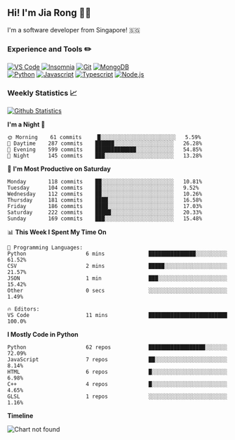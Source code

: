 ## Hi! I'm Jia Rong 👋🏻

I'm a software developer from Singapore! 🇸🇬

### Experience and Tools ✏️
[![VS Code](https://img.shields.io/badge/VS%20Code-007acc?style=for-the-badge&logo=visual-studio-code&logoColor=white)](https://code.visualstudio.com)
[![Insomnia](https://img.shields.io/badge/Insomina-5849be?style=for-the-badge&logo=insomnia&logoColor=white)](https://insomnia.rest/)
[![Git](https://img.shields.io/badge/Git-f05032?style=for-the-badge&logo=git&logoColor=white)](https://git-scm.com/)
[![MongoDB](https://img.shields.io/badge/MongoDB-47a248?style=for-the-badge&logo=mongodb&logoColor=white)](https://www.mongodb.com/)    
[![Python](https://img.shields.io/badge/Python-3776ab?style=for-the-badge&logo=python&logoColor=white)](https://www.python.org/)
[![Javascript](https://img.shields.io/badge/Javascript-f7df1e?style=for-the-badge&logo=javascript&logoColor=white)](https://developer.mozilla.org/en-US/docs/Web/JavaScript)
[![Typescript](https://img.shields.io/badge/Typescript-007acc?style=for-the-badge&logo=typescript&logoColor=white)](https://www.typescriptlang.org/)
[![Node.js](https://img.shields.io/badge/Node.js-339933?style=for-the-badge&logo=node.js&logoColor=white)](https://nodejs.org/en/)

### Weekly Statistics 📈
[![Github Statistics](https://github-readme-stats.vercel.app/api?username=fourjr&count_private=true)](https://github.com/anuraghazra/github-readme-stats)

<!--START_SECTION:waka-->
**I'm a Night 🦉** 

```text
🌞 Morning    61 commits     █░░░░░░░░░░░░░░░░░░░░░░░░   5.59% 
🌆 Daytime    287 commits    ██████░░░░░░░░░░░░░░░░░░░   26.28% 
🌃 Evening    599 commits    █████████████░░░░░░░░░░░░   54.85% 
🌙 Night      145 commits    ███░░░░░░░░░░░░░░░░░░░░░░   13.28%

```
📅 **I'm Most Productive on Saturday** 

```text
Monday       118 commits    ██░░░░░░░░░░░░░░░░░░░░░░░   10.81% 
Tuesday      104 commits    ██░░░░░░░░░░░░░░░░░░░░░░░   9.52% 
Wednesday    112 commits    ██░░░░░░░░░░░░░░░░░░░░░░░   10.26% 
Thursday     181 commits    ████░░░░░░░░░░░░░░░░░░░░░   16.58% 
Friday       186 commits    ████░░░░░░░░░░░░░░░░░░░░░   17.03% 
Saturday     222 commits    █████░░░░░░░░░░░░░░░░░░░░   20.33% 
Sunday       169 commits    ███░░░░░░░░░░░░░░░░░░░░░░   15.48%

```


📊 **This Week I Spent My Time On** 

```text
💬 Programming Languages: 
Python                   6 mins              ███████████████░░░░░░░░░░   61.52% 
CSV                      2 mins              █████░░░░░░░░░░░░░░░░░░░░   21.57% 
JSON                     1 min               ███░░░░░░░░░░░░░░░░░░░░░░   15.42% 
Other                    0 secs              ░░░░░░░░░░░░░░░░░░░░░░░░░   1.49%

🔥 Editors: 
VS Code                  11 mins             █████████████████████████   100.0%

```

**I Mostly Code in Python** 

```text
Python                   62 repos            ██████████████████░░░░░░░   72.09% 
JavaScript               7 repos             ██░░░░░░░░░░░░░░░░░░░░░░░   8.14% 
HTML                     6 repos             █░░░░░░░░░░░░░░░░░░░░░░░░   6.98% 
C++                      4 repos             █░░░░░░░░░░░░░░░░░░░░░░░░   4.65% 
GLSL                     1 repos             ░░░░░░░░░░░░░░░░░░░░░░░░░   1.16%

```


**Timeline**

![Chart not found](https://github.com/fourjr/fourjr/blob/master/charts/bar_graph.png) 


<!--END_SECTION:waka-->
